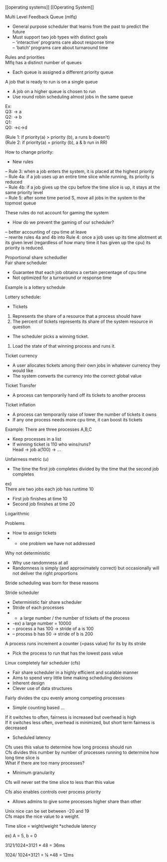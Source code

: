[[operating systems]] [[Operating System]]

Multi Level Feedback Queue (mlfq)

- General purpose scheduler that learns from the past to predict the future
- Must support two job types with distinct goals  
    – ‘interactive’ programs care about response time  
    – ‘batch’ programs care about turnaround time

Rules and priorities  
Mlfq has a distinct number of queues

- Each queue is assigned a different priority queue

A job that is ready to run is on a single queue

- A job on a higher queue is chosen to run
- Use round robin scheduling almost jobs in the same queue

Ex:  
Q3: -> a  
Q2: -> b  
Q1:  
Q0: ->c->d

(Rule 1: if priority(a) > priority (b), a runs b doesn't)  
(Rule 2: if priority(a) = priority (b), a & b run in RR)

How to change priority:

- New rules

– Rule 3: when a job enters the system, it is placed at the highest priority  
– Rule 4a: if a job uses up an entire time slice while running, its priority is reduced  
– Rule 4b: if a job gives up the cpu before the time slice is up, it stays at the same priority level  
– Rule 5: after some time period S, move all jobs in the system to the topmost queue

These rules do not account for gaming the system

- How do we prevent the gaming of our scheduler?

– better accounting of cpu time at leave  
– rewrite rules 4a and 4b into Rule 4: once a job uses up its time allotment at its given level (regardless of how many time it has given up the cpu) its priority is reduced.

Proportional share schedudler  
Fair share scheduler

- Guarantee that each job obtains a certain percentage of cpu time
- Not optimized for a turnaround or response time

Example is a lottery schedule

Lottery schedule:

- Tickets

1. Represents the share of a resource that a process should have
2. The percent of tickets represents its share of the system resource in question

- The scheduler picks a winning ticket.

1. Load the state of that winning process and runs it.

Ticket currency

- A user allocates tickets among their own jobs in whatever currency they would like
- The system converts the currency into the correct global value

Ticket Transfer

- A process can temporarily hand off its tickets to another process

Ticket inflation

- A process can temporarily raise of lower the number of tickets it owns
- If any one process needs more cpu time, it can boost its tickets

Example: There are three processes A,B,C

- Keep processes in a list
- If winning ticket is 110 who wins/runs?  
    Head → job a(100) → …

Unfairness metric (u)

- The time the first job completes divided by the time that the second job completes

ex)  
There are two jobs each job has runtime 10

- First job finishes at time 10
- Second job finishes at time 20

Logarithmic

Problems

- How to assign tickets
- - one problem we have not addressed

Why not deterministic

- Why use randomness at all
- Randomness is simply (and approximately correct) but occasionally will not deliver the right proportions

Stride scheduling was born for these reasons

Stride scheduler

- Deterministic fair share scheduler
- Stride of each processes
- - a large number / the number of tickets of the process
- -ex) a large number = 10000
- – process a has 100 → stride of a is 100
- – process b has 50 → stride of b is 200

A process runs increment a counter (=pass value) for its by its stride

- Pick the process to run that has the lowest pass value

Linux completely fair scheduler (cfs)

- Fair share scheduler in a highly efficient and scalable manner
- Aims to spend very little time making scheduling decisions
- Inherent design
- Clever use of data structures

Fairly divides the cpu evenly among competing processes

- Simple counting based …

If it switches to often, fairness is increased but overhead is high  
If it switches less often, overhead is minimized, but short term fairness is decreased

- Scheduled latency

Cfs uses this value to determine how long process should run  
Cfs divides this number by number of processes running to determine how long time slice is  
What if there are too many processes?

- Minimum granularity

Cfs will never set the time slice to less than this value

Cfs also enables controls over process priority

- Allows admins to give some processes higher share than other

Unix nice can be set between -20 and 19  
Cfs maps the nice value to a weight.

Time slice = wight/weight *schedule latency

ex) A = 5, b = 0

3121/1024+3121 * 48 = 36ms

1024/ 1024+3121 = ¼ *48 = 12ms